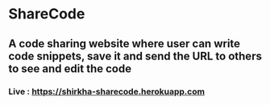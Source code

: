 # ShareCode
## A code sharing website where user can write code snippets, save it and send the URL to others to see and edit the code
### Live :  https://shirkha-sharecode.herokuapp.com
